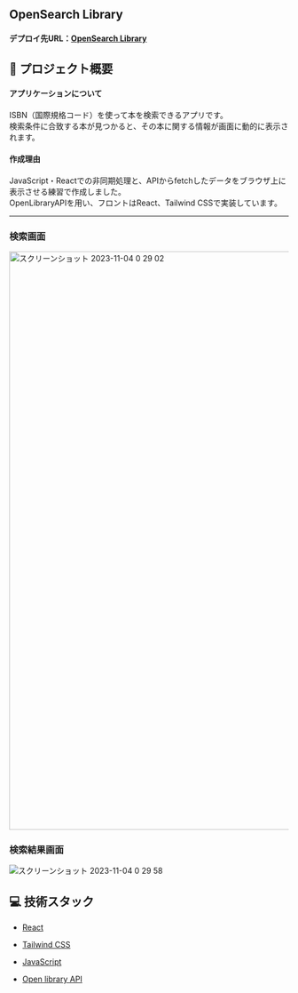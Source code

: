 ## OpenSearch Library
#### デプロイ先URL：[OpenSearch Library](https://opensearch-library.vercel.app)
<a id="project-summary"></a>
## 📝 プロジェクト概要
#### アプリケーションについて
<p>ISBN（国際規格コード）を使って本を検索できるアプリです。<br/>
検索条件に合致する本が見つかると、その本に関する情報が画面に動的に表示されます。</p>

#### 作成理由
JavaScript・Reactでの非同期処理と、APIからfetchしたデータをブラウザ上に表示させる練習で作成しました。<br/>
OpenLibraryAPIを用い、フロントはReact、Tailwind CSSで実装しています。

---

### 検索画面
<img width="1041" alt="スクリーンショット 2023-11-04 0 29 02" src="https://github.com/nasu-dev/Open-Library/assets/114811498/f4f5bfad-222e-49aa-9e92-8cc75a47f06a">

### 検索結果画面
![スクリーンショット 2023-11-04 0 29 58](https://github.com/nasu-dev/Open-Library/assets/114811498/3aa9d67a-16a8-46e2-b177-f98c81f45f29)


<a id="stack"></a>
## 💻 技術スタック

- [React](https://reactjs.org/)

- [Tailwind CSS](https://tailwindcss.com/)

- [JavaScript](https://developer.mozilla.org/ja/docs/Web/JavaScript)

- [Open library API](https://openlibrary.org/developers/api)

